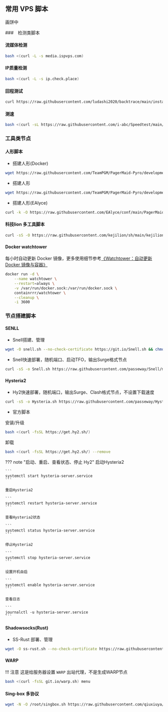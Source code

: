 ## 常用 VPS 脚本

画饼中

###　检测类脚本

#### 流媒体检测

```bash
bash <(curl -L -s media.ispvps.com)
```

#### IP质量检测

```bash
bash <(curl -L -s ip.check.place)
```

#### 回程测试

```bash
curl https://raw.githubusercontent.com/ludashi2020/backtrace/main/install.sh -sSf | sh
```

#### 测速

```bash
bash <(curl -sL https://raw.githubusercontent.com/i-abc/Speedtest/main/speedtest.sh)
```


### 工具类节点

#### 人形脚本


* 搭建人形(Docker)

```bash
wget https://raw.githubusercontent.com/TeamPGM/PagerMaid-Pyro/development/utils/docker.sh -O docker.sh && chmod +x docker.sh && bash docker.sh
```

* 搭建人形

```bash
wget https://raw.githubusercontent.com/TeamPGM/PagerMaid-Pyro/development/utils/install.sh -O install.sh && chmod +x install.sh && bash install.sh
```

* 搭建人形(EAlyce)

```bash
curl -k -O https://raw.githubusercontent.com/EAlyce/conf/main/PagerMaid/RXsetup.sh && chmod +x RXsetup.sh && ./RXsetup.sh
```

#### 科技lion 多工具脚本

```bash
curl -sS -O https://raw.githubusercontent.com/kejilion/sh/main/kejilion.sh && chmod +x kejilion.sh && ./kejilion.sh
```

#### Docker watchtower

每小时自动更新 Docker 镜像，更多使用细节参考[《Watchtower：自动更新 Docker 镜像与容器》](https://www.moewah.com/archives/3863.html)

```bash
docker run -d \
    --name watchtower \
    --restart=always \
    -v /var/run/docker.sock:/var/run/docker.sock \
    containrrr/watchtower \
    --cleanup \
    -i 3600
```

### 节点搭建脚本

#### SENLL 

* Snell搭建、管理

```bash
wget -O snell.sh --no-check-certificate https://git.io/Snell.sh && chmod +x snell.sh && ./snell.sh
```

* Snell快速部署，随机端口、启动TFO，输出Surge格式节点

```bash
curl -sS -o Snell.sh https://raw.githubusercontent.com/passeway/Snell/main/Snell.sh && chmod +x Snell.sh && ./Snell.sh
```

#### Hysteria2

* Hy2快速部署，随机端口，输出Surge、Clash格式节点，不设置下载速度

```bash
curl -sS -o Hysteria.sh https://raw.githubusercontent.com/passeway/Hysteria/main/Hysteria.sh  && chmod +x Hysteria.sh && ./Hysteria.sh
```

* 官方脚本

安装/升级

```bash
bash <(curl -fsSL https://get.hy2.sh/)
```

卸载

```bash
bash <(curl -fsSL https://get.hy2.sh/) --remove
```

??? note "启动、重启、查看状态、停止 Hy2"
    启动Hysteria2

    ```
    systemctl start hysteria-server.service
    ```

    重启Hysteria2

    ```
    systemctl restart hysteria-server.service
    ```

    查看Hysteria2状态

    ```
    systemctl status hysteria-server.service
    ```

    停止Hysteria2

    ```
    systemctl stop hysteria-server.service
    ```

    设置开机自启

    ```
    systemctl enable hysteria-server.service
    ```

    查看日志
    
    ```
    journalctl -u hysteria-server.service
    ```

#### Shadowsocks(Rust)

* SS-Rust 部署、管理

```bash
wget -O ss-rust.sh --no-check-certificate https://raw.githubusercontent.com/xOS/Shadowsocks-Rust/master/ss-rust.sh && chmod +x ss-rust.sh && ./ss-rust.sh
```

#### WARP

<!-- prettier-ignore -->
!!! 注意
    这是给服务器设置 `WARP` 出站代理，不是生成WARP节点

```bash
bash <(curl -fsSL git.io/warp.sh) menu
```

#### Sing-box 多协议

```bash
wget -N -O /root/singbox.sh https://raw.githubusercontent.com/qiuxiuya/qiuxiuya/main/VPS/singbox.sh && chmod +x /root/singbox.sh && ln -sf /root/singbox.sh /usr/local/bin/singbox && bash /root/singbox.sh
```
